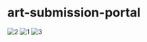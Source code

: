 # art-submission-portal

![2](https://user-images.githubusercontent.com/26520289/76731468-3020c300-6766-11ea-8bc0-399f3beab978.png)
![1](https://user-images.githubusercontent.com/26520289/76731517-47f84700-6766-11ea-8928-aa98e0346632.png)
![3](https://user-images.githubusercontent.com/26520289/76731518-47f84700-6766-11ea-91d8-1e406f4499fa.png)
